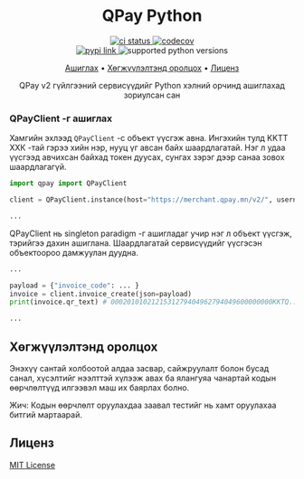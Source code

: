 <h1 align="center">
  QPay Python
</h1>

<p align="center">
  <a href="https://github.com/khasbilegt/qpay-python/">
    <img src="https://img.shields.io/github/actions/workflow/status/khasbilegt/qpay-python/qa.yml?label=CI&logo=github&style=for-the-badge" alt="ci status">
  </a>
  <a href="https://codecov.io/github/khasbilegt/qpay-python">
    <img src="https://img.shields.io/codecov/c/github/khasbilegt/qpay-python?logo=codecov&style=for-the-badge" alt="codecov">
  </a>
  <br>
  <a href="https://pypi.org/project/qpay-python/">
    <img src="https://img.shields.io/pypi/v/qpay-python?style=for-the-badge" alt="pypi link">
  </a>
  <a>
    <img src="https://img.shields.io/pypi/pyversions/qpay-python?logo=python&style=for-the-badge" alt="supported python versions">
  </a>
</p>

<p align="center">
  <a href="#usage">Ашиглах</a> •
  <a href="#contribution">Хөгжүүлэлтэнд оролцох</a> •
  <a href="#license">Лиценз</a>
</p>

<p align="center">QPay v2 гүйлгээний сервисүүдийг Python хэлний орчинд ашиглахад зориулсан сан</p>

### <a id="usage"></a>QPayClient -г ашиглах

Хамгийн эхлээд `QPayClient` -с объект үүсгэж авна. Ингэхийн тулд KKTТ ХХК -тай гэрээ хийн нэр, нууц үг авсан байх шаардлагатай. Нэг л удаа үүсгээд авчихсан байхад токен дуусах, сунгах зэрэг дээр санаа зовох шаардлагагүй.

```py
import qpay import QPayClient

client = QPayClient.instance(host="https://merchant.qpay.mn/v2/", username="MERCHANT_USERNAME", password="MERCHANT_PASSWORD")

...
```

QPayClient нь singleton paradigm -г ашигладаг учир нэг л объект үүсгэж, тэрийгээ дахин ашиглана. Шаардлагатай сервисүүдийг үүсгэсэн объектоороо дамжуулан дуудна.

```py
...

payload = {"invoice_code": ... }
invoice = client.invoice_create(json=payload)
print(invoice.qr_text) # 0002010102121531279404962794049600000000KKTQ...

...
```

## <a id="contribution"></a>Хөгжүүлэлтэнд оролцох

Энэхүү сантай холбоотой алдаа засвар, сайжруулалт болон бусад санал, хүсэлтийг нээлттэй хүлээж авах ба ялангуяа чанартай кодын өөрчлөлтүүд илгээвэл маш их баярлах болно.

Жич: Кодын өөрчлөлт оруулахдаа заавал тестийг нь хамт оруулахаа битгий мартаарай.

## <a id="license"></a>Лиценз

[MIT License](https://choosealicense.com/licenses/mit/)
